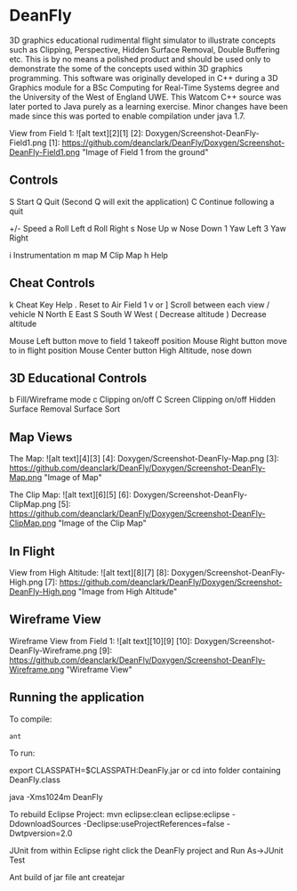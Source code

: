 DeanFly
======================= 

3D graphics educational rudimental flight simulator to illustrate concepts such as Clipping, Perspective, Hidden Surface Removal, Double Buffering etc.
This is by no means a polished product and should be used only to demonstrate the some of the concepts used within 3D graphics programming.  This software was originally developed in C++ during a 3D Graphics module for a BSc Computing for Real-Time Systems degree and the University of the West of England UWE.  This Watcom C++ source was later ported to Java purely as a learning exercise.  Minor changes have been made since this was ported to enable compilation under java 1.7.

View from Field 1: 
![alt text][2][1]
  [2]: Doxygen/Screenshot-DeanFly-Field1.png
  [1]: https://github.com/deanclark/DeanFly/Doxygen/Screenshot-DeanFly-Field1.png "Image of Field 1 from the ground"


Controls
-----------

S	Start
Q	Quit (Second Q will exit the application)
C	Continue following a quit

+/-	Speed
a	Roll Left
d	Roll Right
s	Nose Up
w	Nose Down 
1	Yaw Left
3	Yaw Right

i	Instrumentation
m	map
M	Clip Map
h	Help



Cheat Controls
-----------
k	Cheat Key Help
.	Reset to Air Field 1
v or ]	Scroll between each view / vehicle
N	North
E	East
S	South
W	West
(	Decrease altitude
)	Decrease altitude

Mouse Left button	move to field 1 takeoff position
Mouse Right button	move to in flight position
Mouse Center button	High Altitude, nose down


3D Educational Controls
-----------
b	Fill/Wireframe mode
c	Clipping on/off
C	Screen Clipping on/off
	Hidden Surface Removal
	Surface Sort


Map Views
-----------

The Map: 
![alt text][4][3]
  [4]: Doxygen/Screenshot-DeanFly-Map.png
  [3]: https://github.com/deanclark/DeanFly/Doxygen/Screenshot-DeanFly-Map.png "Image of Map"

The Clip Map: 
![alt text][6][5]
  [6]: Doxygen/Screenshot-DeanFly-ClipMap.png
  [5]: https://github.com/deanclark/DeanFly/Doxygen/Screenshot-DeanFly-ClipMap.png "Image of the Clip Map"


In Flight
-----------

View from High Altitude: 
![alt text][8][7]
  [8]: Doxygen/Screenshot-DeanFly-High.png
  [7]: https://github.com/deanclark/DeanFly/Doxygen/Screenshot-DeanFly-High.png "Image from High Altitude"


Wireframe View
-----------

Wireframe View from Field 1: 
![alt text][10][9]
  [10]: Doxygen/Screenshot-DeanFly-Wireframe.png
  [9]: https://github.com/deanclark/DeanFly/Doxygen/Screenshot-DeanFly-Wireframe.png "Wireframe View"



Running the application
-----------

To compile:

    ant

To run:
   
   export CLASSPATH=$CLASSPATH:DeanFly.jar
   or
   cd into folder containing DeanFly.class

   java -Xms1024m DeanFly

    

To rebuild Eclipse Project:
    mvn eclipse:clean eclipse:eclipse -DdownloadSources -Declipse:useProjectReferences=false -Dwtpversion=2.0

JUnit
	from within Eclipse right click the DeanFly project and Run As->JUnit Test
	
	
Ant build of jar file
    ant createjar
